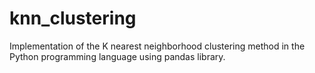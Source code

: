# knn_clustering
Implementation of the K nearest neighborhood clustering method in the Python programming language using pandas library.
